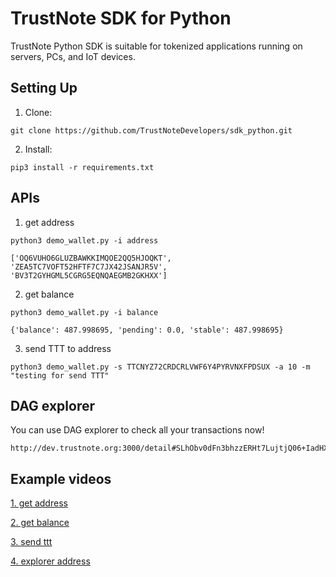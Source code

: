 # TrustNote SDK for Python

TrustNote Python SDK is suitable for tokenized applications running on servers, PCs, and IoT devices.

## Setting Up

1. Clone:

```
git clone https://github.com/TrustNoteDevelopers/sdk_python.git
```

2. Install:

```
pip3 install -r requirements.txt
```


## APIs

1. get address

```
python3 demo_wallet.py -i address
```

```
['OQ6VUHO6GLUZBAWKKIMQOE2QQ5HJOQKT', 'ZEA5TC7VOFT52HFTF7C7JX42JSANJR5V', 'BV3T2GYHGML5CGRG5EQNQAEGMB2GKHXX']
```

2. get balance

```
python3 demo_wallet.py -i balance
```

```
{'balance': 487.998695, 'pending': 0.0, 'stable': 487.998695}
```

3. send TTT to address

```
python3 demo_wallet.py -s TTCNYZ72CRDCRLVWF6Y4PYRVNXFPDSUX -a 10 -m "testing for send TTT"
```

## DAG explorer

You can use DAG explorer to check all your transactions now!
```
http://dev.trustnote.org:3000/detail#SLhObv0dFn3bhzzERHt7LujtjQ06+IadHXgzf7YDwlM=

```

## Example videos

[1. get address](https://github.com/TrustNoteDevelopers/sdk_python/raw/master/demo/wallet_get_address.mp4)

[2. get balance](https://github.com/TrustNoteDevelopers/sdk_python/raw/master/demo/wallet_get_balance.mp4)

[3. send ttt](https://github.com/TrustNoteDevelopers/sdk_python/raw/master/demo/send_ttt.mp4)

[4. explorer address](https://github.com/TrustNoteDevelopers/sdk_python/raw/master/demo/explorer_address.mp4)
